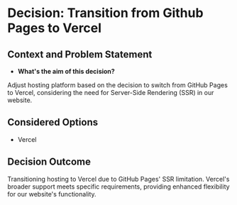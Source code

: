 # Decision: Transition from Github Pages to Vercel

## Context and Problem Statement

- **What's the aim of this decision?**

Adjust hosting platform based on the decision to switch from GitHub Pages to
Vercel, considering the need for Server-Side Rendering (SSR) in our website.

## Considered Options

- Vercel

## Decision Outcome

Transitioning hosting to Vercel due to GitHub Pages' SSR limitation. Vercel's
broader support meets specific requirements, providing enhanced flexibility
for our website's functionality.

